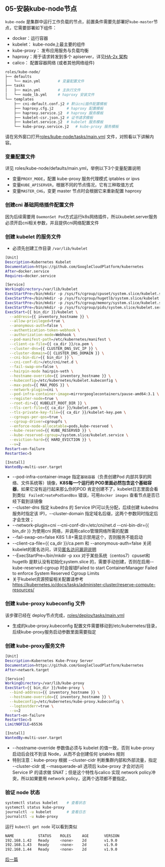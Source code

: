 ## 05-安装kube-node节点

`kube-node` 是集群中运行工作负载的节点，前置条件需要先部署好`kube-master`节点，它需要部署如下组件：

+ docker：运行容器
+ kubelet： kube-node上最主要的组件
+ kube-proxy： 发布应用服务与负载均衡
+ haproxy：用于请求转发到多个 apiserver，详见[HA-2x 架构](00-planning_and_overall_intro.md#ha-architecture)
+ calico： 配置容器网络 (或者其他网络组件)

``` bash
roles/kube-node/
├── defaults
│   └── main.yml		# 变量配置文件
├── tasks
│   ├── main.yml		# 主执行文件
│   └── node_lb.yml		# haproxy 安装文件
└── templates
    ├── cni-default.conf.j2	# 默认cni插件配置模板
    ├── haproxy.cfg.j2		# haproxy 配置模板
    ├── haproxy.service.j2	# haproxy 服务模板
    ├── kubelet-csr.json.j2	# 证书请求模板
    ├── kubelet.service.j2	# kubelet 服务模板
    └── kube-proxy.service.j2	# kube-proxy 服务模板
```

请在另外窗口打开[roles/kube-node/tasks/main.yml](../../roles/kube-node/tasks/main.yml) 文件，对照看以下讲解内容。

### 变量配置文件

详见 roles/kube-node/defaults/main.yml，举例以下3个变量配置说明
- 变量`PROXY_MODE`，配置 kube-proxy 服务代理模式 iptables or ipvs
- 变量`KUBE_APISERVER`，根据不同的节点情况，它有三种取值方式
- 变量`MASTER_CHG`，变更 master 节点时会根据它来重新配置 haproxy

### 创建cni 基础网络插件配置文件

因为后续需要用 `DaemonSet Pod`方式运行k8s网络插件，所以kubelet.server服务必须开启cni相关参数，并且提供cni网络配置文件

### 创建 kubelet 的服务文件

+ 必须先创建工作目录 `/var/lib/kubelet`

``` bash
[Unit]
Description=Kubernetes Kubelet
Documentation=https://github.com/GoogleCloudPlatform/kubernetes
After=docker.service
Requires=docker.service

[Service]
WorkingDirectory=/var/lib/kubelet
ExecStartPre=/bin/mkdir -p /sys/fs/cgroup/cpuset/system.slice/kubelet.service
ExecStartPre=/bin/mkdir -p /sys/fs/cgroup/hugetlb/system.slice/kubelet.service
ExecStartPre=/bin/mkdir -p /sys/fs/cgroup/memory/system.slice/kubelet.service
ExecStartPre=/bin/mkdir -p /sys/fs/cgroup/pids/system.slice/kubelet.service
ExecStart={{ bin_dir }}/kubelet \
  --address={{ inventory_hostname }} \
  --allow-privileged=true \
  --anonymous-auth=false \
  --authentication-token-webhook \
  --authorization-mode=Webhook \
  --pod-manifest-path=/etc/kubernetes/manifest \
  --client-ca-file={{ ca_dir }}/ca.pem \
  --cluster-dns={{ CLUSTER_DNS_SVC_IP }} \
  --cluster-domain={{ CLUSTER_DNS_DOMAIN }} \
  --cni-bin-dir={{ bin_dir }} \
  --cni-conf-dir=/etc/cni/net.d \
  --fail-swap-on=false \
  --hairpin-mode hairpin-veth \
  --hostname-override={{ inventory_hostname }} \
  --kubeconfig=/etc/kubernetes/kubelet.kubeconfig \
  --max-pods={{ MAX_PODS }} \
  --network-plugin=cni \
  --pod-infra-container-image=mirrorgooglecontainers/pause-amd64:3.1 \
  --register-node=true \
  --root-dir={{ KUBELET_ROOT_DIR }} \
  --tls-cert-file={{ ca_dir }}/kubelet.pem \
  --tls-private-key-file={{ ca_dir }}/kubelet-key.pem \
  --cgroups-per-qos=true \
  --cgroup-driver=cgroupfs \
  --enforce-node-allocatable=pods,kube-reserved \
  --kube-reserved={{ KUBE_RESERVED }} \
  --kube-reserved-cgroup=/system.slice/kubelet.service \
  --eviction-hard={{ HARD_EVICTION }} \
  --v=2
Restart=on-failure
RestartSec=5

[Install]
WantedBy=multi-user.target
```
+ --pod-infra-container-image 指定`基础容器`（负责创建Pod 内部共享的网络、文件系统等）镜像，**K8S每一个运行的 POD里面必然包含这个基础容器**，如果它没有运行起来那么你的POD 肯定创建不了，kubelet日志里面会看到类似 ` FailedCreatePodSandBox` 错误，可用`docker images` 查看节点是否已经下载到该镜像
+ --cluster-dns 指定 kubedns 的 Service IP(可以先分配，后续创建 kubedns 服务时指定该 IP)，--cluster-domain 指定域名后缀，这两个参数同时指定后才会生效；
+ --network-plugin=cni --cni-conf-dir=/etc/cni/net.d --cni-bin-dir={{ bin_dir }} 为使用cni 网络，并调用calico管理网络所需的配置
+ --fail-swap-on=false K8S 1.8+需显示禁用这个，否则服务不能启动
+ --client-ca-file={{ ca_dir }}/ca.pem 和 --anonymous-auth=false 关闭kubelet的匿名访问，详见[匿名访问漏洞说明](mixes/01.fix_kubelet_annoymous_access.md)
+ --ExecStartPre=/bin/mkdir -p xxx 对于某些系统（centos7）cpuset和hugetlb 是默认没有初始化system.slice 的，需要手动创建，否则在启用--kube-reserved-cgroup 时会报错Failed to start ContainerManager Failed to enforce System Reserved Cgroup Limits
+ 关于kubelet资源预留相关配置请参考 https://kubernetes.io/docs/tasks/administer-cluster/reserve-compute-resources/

### 创建 kube-proxy kubeconfig 文件

该步骤已经在 deploy节点完成，[roles/deploy/tasks/main.yml](../../roles/deploy/tasks/main.yml)

+ 生成的kube-proxy.kubeconfig 配置文件需要移动到/etc/kubernetes/目录，后续kube-proxy服务启动参数里面需要指定

### 创建 kube-proxy服务文件

``` bash
[Unit]
Description=Kubernetes Kube-Proxy Server
Documentation=https://github.com/GoogleCloudPlatform/kubernetes
After=network.target

[Service]
WorkingDirectory=/var/lib/kube-proxy
ExecStart={{ bin_dir }}/kube-proxy \
  --bind-address={{ inventory_hostname }} \
  --hostname-override={{ inventory_hostname }} \
  --kubeconfig=/etc/kubernetes/kube-proxy.kubeconfig \
  --logtostderr=true \
  --v=2
Restart=on-failure
RestartSec=5
LimitNOFILE=65536

[Install]
WantedBy=multi-user.target
```

+ --hostname-override 参数值必须与 kubelet 的值一致，否则 kube-proxy 启动后会找不到该 Node，从而不会创建任何 iptables 规则
+ 特别注意：kube-proxy 根据 --cluster-cidr 判断集群内部和外部流量，指定 --cluster-cidr 或 --masquerade-all 选项后 kube-proxy 才会对访问 Service IP 的请求做 SNAT；但是这个特性与calico 实现 network policy冲突，所以如果要用 network policy，这两个选项都不要指定。

### 验证 node 状态

``` bash
systemctl status kubelet	# 查看状态
systemctl status kube-proxy
journalctl -u kubelet		# 查看日志
journalctl -u kube-proxy 
```
运行 `kubectl get node` 可以看到类似

``` bash
NAME           STATUS    ROLES     AGE       VERSION
192.168.1.42   Ready     <none>    2d        v1.9.0
192.168.1.43   Ready     <none>    2d        v1.9.0
192.168.1.44   Ready     <none>    2d        v1.9.0
```


[后一篇](06-install_network_plugin.md)
